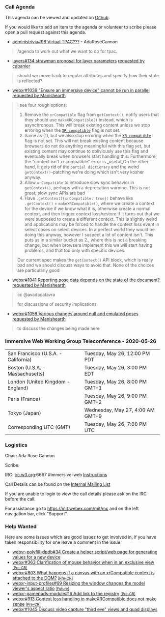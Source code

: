 ### Call Agenda

This agenda can be viewed and updated on [Github](https://github.com/immersive-web/administrivia/blob/master/meetings/wg/2020-05-26-Immersive_Web_Working_Group_Teleconference-agenda.md).

If you would like to add an item to the agenda or volunteer to scribe please open a pull request against this agenda.

* [administrivia#96 Virtual TPAC???](https://github.com/immersive-web/administrivia/issues/96) - AdaRoseCannon
> /agenda to work out what we want to do for tpac.

* [layers#134 strawman proposal for layer parameters](https://github.com/immersive-web/layers/pull/134) [requested by cabanier](https://github.com/immersive-web/layers/pull/134#issuecomment-630351805)
> should we move back to regular attributes and specify how their state is reflected?

* [webxr#1036 "Ensure an immersive device" cannot be run in parallel](https://github.com/immersive-web/webxr/issues/1036) [requested by Manishearth](https://github.com/immersive-web/webxr/issues/1036#issuecomment-629598102)
> I see four rough options:
>
> 1. Remove the `xrCompatible` flag from `getContext()`, notify users that they should use `makeXRCompatible()` instead, which is asynchronous. This will break existing content unless we stop erroring when the [`XR compatible`](https://immersive-web.github.io/webxr/#xr-compatible)  flag is not set. 
> 2. Same as (1), but we also stop erroring when the [`XR compatible`](https://immersive-web.github.io/webxr/#xr-compatible) flag is not set. This will not break existing content because browsers do not do anything meaningful with this flag _yet_, but existing content may continue to obliviously use this flag and eventually break when browsers start handling this. Furthermore, the "context isn't xr compatible" error is _useful_On the other hand, it gets rid of the `partial dictionary` and the weird `getContext()`-patching we're doing which isn't very kosher anyway.
> 3. Allow `xrCompatible` to introduce slow sync behavior in `getContext()`, perhaps with a deprecation warning. This is not great; slow sync APIs are bad
> 4. Have `.getContext({xrCompatible: true})` behave like `.getContext()` + `makeXRCompatible()`, where we create a context for the device if we know what it is, otherwise create a normal context, and then trigger context loss/restore if it turns out that we were supposed to create a different context. This is slightly weird and applications may be forced to handle the context loss event in select cases on select devices. In a perfect world they would be doing this anyway, however I suspect a lot of content isn't. This puts us in a similar bucket as 2., where this is not a breaking change, but when browsers implement this we will start having problems, and that too only with specific devices.
>
> Our current spec makes the `getContext()` API block, which is really bad and we should discuss ways to avoid that. None of the choices are particularly good

* [webxr#1041 Reporting pose data depends on the state of the document?](https://github.com/immersive-web/webxr/issues/1041) [requested by Manishearth](https://github.com/immersive-web/webxr/issues/1041#issuecomment-629449069)
> cc @avadacatavra
>
> for discussions of security implications

* [webxr#1058 Various changes around null and emulated poses](https://github.com/immersive-web/webxr/pull/1058) [requested by Manishearth](https://github.com/immersive-web/webxr/pull/1058#issuecomment-632927233)
> to discuss the changes being made here

### Immersive Web Working Group Teleconference - 2020-05-26

<table>
<tr><td> San Francisco (U.S.A. - California) <td> Tuesday, May 26, 12:00 PM PDT
<tr><td> Boston (U.S.A. - Massachusetts) <td> Tuesday, May 26, 3:00 PM EDT
<tr><td> London (United Kingdom - England) <td> Tuesday, May 26, 8:00 PM GMT+1
<tr><td> Paris (France) <td> Tuesday, May 26, 9:00 PM GMT+2
<tr><td> Tokyo (Japan) <td> Wednesday, May 27, 4:00 AM GMT+9
<tr><td> Corresponding UTC (GMT) <td> Tuesday, May 26, 7:00 PM UTC
</table>

### Logistics

Chair: Ada Rose Cannon

Scribe:

IRC: [irc.w3.org](http://irc.w3.org/):6667 #immersive-web [Instructions](https://github.com/immersive-web/administrivia/blob/master/IRC.md)

Call Details can be found on the [Internal Mailing List](https://lists.w3.org/Archives/Member/internal-immersive-web/2019Feb/0002.html)

If you are unable to login to view the call details please ask on the IRC before the call.

For assistance go to https://mit.webex.com/mit/mc  and on the left navigation bar, click "Support".

### Help Wanted

Here are some issues which are good issues to get involved in, if you have taken responsibility for one leave a comment in the issue:

- [webvr-polyfill-dpdb#34 Create a helper script/web page for generating values for a new device](https://github.com/immersive-web/webvr-polyfill-dpdb/issues/34)
- [webxr#363 Clarification of mouse behavior when in an exclusive view](https://github.com/immersive-web/webxr/issues/363) [<small>[Pre-CR]</small>](https://api.github.com/repos/immersive-web/webxr/milestones/3)
- [webxr#603 What happens if a canvas with an xrCompatible context is attached to the DOM?](https://github.com/immersive-web/webxr/issues/603) [<small>[Pre-CR]</small>](https://api.github.com/repos/immersive-web/webxr/milestones/3)
- [webxr-input-profiles#69 Resizing the window changes the model viewer's aspect ratio](https://github.com/immersive-web/webxr-input-profiles/issues/69) [<small>[Future]</small>](https://api.github.com/repos/immersive-web/webxr-input-profiles/milestones/4)
- [webxr-gamepads-module#16 Add link to the registry](https://github.com/immersive-web/webxr-gamepads-module/issues/16) [<small>[Pre-CR]</small>](https://api.github.com/repos/immersive-web/webxr-gamepads-module/milestones/1)
- [webxr#913 Context loss handling in makeXRCompatible does not make sense](https://github.com/immersive-web/webxr/issues/913) [<small>[Pre-CR]</small>](https://api.github.com/repos/immersive-web/webxr/milestones/3)
- [webxr#1045 Discuss video capture "third eye" views and quad displays](https://github.com/immersive-web/webxr/issues/1045)


              
